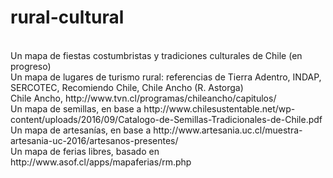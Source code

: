 # rural-cultural
<br>
Un mapa de fiestas costumbristas y tradiciones culturales de Chile (en progreso)
<br>
Un mapa de lugares de turismo rural: referencias de Tierra Adentro, INDAP, SERCOTEC, Recomiendo Chile, Chile Ancho (R. Astorga)
<br>
Chile Ancho, http://www.tvn.cl/programas/chileancho/capitulos/
<br>
Un mapa de semillas, en base a http://www.chilesustentable.net/wp-content/uploads/2016/09/Catalogo-de-Semillas-Tradicionales-de-Chile.pdf
<br>
Un mapa de artesanías, en base a http://www.artesania.uc.cl/muestra-artesania-uc-2016/artesanos-presentes/
<br>
Un mapa de ferias libres, basado en http://www.asof.cl/apps/mapaferias/rm.php 

